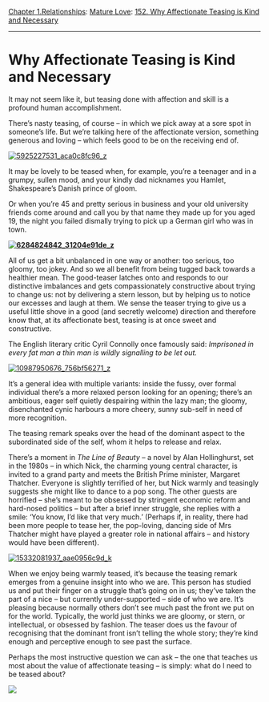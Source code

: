 [Chapter 1.Relationships](https://www.theschooloflife.com/thebookoflife/category/relationships/): [Mature Love](https://www.theschooloflife.com/thebookoflife/category/relationships/mature-love/): [152. Why Affectionate Teasing is Kind and Necessary](https://www.theschooloflife.com/thebookoflife/why-affectionate-teasing-is-kind-and-necessary/)

* * *

# Why Affectionate Teasing is Kind and Necessary

It may not seem like it, but teasing done with affection and skill is a profound human accomplishment.

There’s nasty teasing, of course – in which we pick away at a sore spot in someone’s life. But we’re talking here of the affectionate version, something generous and loving – which feels good to be on the receiving end of.

[![5925227531_aca0c8fc96_z](https://www.theschooloflife.com/thebookoflife/wp-content/uploads/2016/10/5925227531_aca0c8fc96_z.jpg)](http://www.thebookoflife.org/wp-content/uploads/2016/10/5925227531_aca0c8fc96_z.jpg)

It may be lovely to be teased when, for example, you’re a teenager and in a grumpy, sullen mood, and your kindly dad nicknames you Hamlet, Shakespeare’s Danish prince of gloom.

Or when you’re 45 and pretty serious in business and your old university friends come around and call you by that name they made up for you aged 19, the night you failed dismally trying to pick up a German girl who was in town.

**[![6284824842_31204e91de_z](https://www.theschooloflife.com/thebookoflife/wp-content/uploads/2016/10/6284824842_31204e91de_z.jpg)](http://www.thebookoflife.org/wp-content/uploads/2016/10/6284824842_31204e91de_z.jpg)**

All of us get a bit unbalanced in one way or another: too serious, too gloomy, too jokey. And so we all benefit from being tugged back towards a healthier mean. The good-teaser latches onto and responds to our distinctive imbalances and gets compassionately constructive about trying to change us: not by delivering a stern lesson, but by helping us to notice our excesses and laugh at them. We sense the teaser trying to give us a useful little shove in a good (and secretly welcome) direction and therefore know that, at its affectionate best, teasing is at once sweet and constructive.

The English literary critic Cyril Connolly once famously said: _Imprisoned in every fat man a thin man is wildly signalling to be let out._

[![10987950676_756bf56271_z](https://www.theschooloflife.com/thebookoflife/wp-content/uploads/2016/10/10987950676_756bf56271_z.jpg)](http://www.thebookoflife.org/wp-content/uploads/2016/10/10987950676_756bf56271_z.jpg)

It’s a general idea with multiple variants: inside the fussy, over formal individual there’s a more relaxed person looking for an opening; there’s an ambitious, eager self quietly despairing within the lazy man; the gloomy, disenchanted cynic harbours a more cheery, sunny sub-self in need of more recognition.

The teasing remark speaks over the head of the dominant aspect to the subordinated side of the self, whom it helps to release and relax.

There’s a moment in _The Line of Beauty_ – a novel by Alan Hollinghurst, set in the 1980s – in which Nick, the charming young central character, is invited to a grand party and meets the British Prime minister, Margaret Thatcher. Everyone is slightly terrified of her, but Nick warmly and teasingly suggests she might like to dance to a pop song. The other guests are horrified – she’s meant to be obsessed by stringent economic reform and hard-nosed politics – but after a brief inner struggle, she replies with a smile: ‘You know, I’d like that very much.’ (Perhaps if, in reality, there had been more people to tease her, the pop-loving, dancing side of Mrs Thatcher might have played a greater role in national affairs – and history would have been different).

[![15332081937_aae0956c9d_k](https://www.theschooloflife.com/thebookoflife/wp-content/uploads/2016/10/15332081937_aae0956c9d_k.jpg)](http://www.thebookoflife.org/wp-content/uploads/2016/10/15332081937_aae0956c9d_k.jpg)

When we enjoy being warmly teased, it’s because the teasing remark emerges from a genuine insight into who we are. This person has studied us and put their finger on a struggle that’s going on in us; they’ve taken the part of a nice – but currently under-supported – side of who we are. It’s pleasing because normally others don’t see much past the front we put on for the world. Typically, the world just thinks we are gloomy, or stern, or intellectual, or obsessed by fashion. The teaser does us the favour of recognising that the dominant front isn’t telling the whole story; they’re kind enough and perceptive enough to see past the surface.

Perhaps the most instructive question we can ask – the one that teaches us most about the value of affectionate teasing – is simply: what do I need to be teased about?

[![](https://img.youtube.com/vi/U6n3Hz3jDik/0.jpg)](https://www.youtube.com/embed/U6n3Hz3jDik '')
